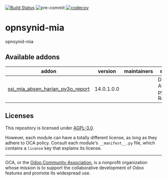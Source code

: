 [![Build Status](https://travis-ci.com/open-synergy/opnsynid-mia.svg?branch=14.0)](https://travis-ci.com/open-synergy/opnsynid-mia)
![pre-commit](https://github.com/open-synergy/opnsynid-mia/actions/workflows/pre-commit.yml/badge.svg)
[![codecov](https://codecov.io/gh/open-synergy/opnsynid-mia/branch/14.0/graph/badge.svg)](https://codecov.io/gh/open-synergy/opnsynid-mia)

<!-- /!\ do not modify above this line -->

# opnsynid-mia

opnsynid-mia

<!-- /!\ do not modify below this line -->

<!-- prettier-ignore-start -->

[//]: # (addons)

Available addons
----------------
addon | version | maintainers | summary
--- | --- | --- | ---
[ssi_mia_absen_harian_py3o_report](ssi_mia_absen_harian_py3o_report/) | 14.0.1.0.0 |  | Daily Attendance py3o Report

[//]: # (end addons)

<!-- prettier-ignore-end -->

## Licenses

This repository is licensed under [AGPL-3.0](LICENSE).

However, each module can have a totally different license, as long as they adhere to OCA
policy. Consult each module's `__manifest__.py` file, which contains a `license` key
that explains its license.

----

OCA, or the [Odoo Community Association](http://odoo-community.org/), is a nonprofit
organization whose mission is to support the collaborative development of Odoo features
and promote its widespread use.
